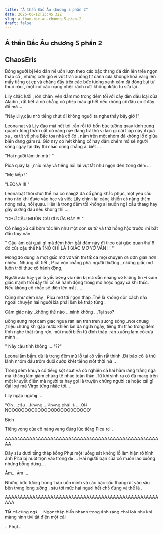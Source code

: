 ```yaml
---
title: "Á thần Bắc Âu chương 5 phần 2"
date: 2025-06-12T13:45:32Z
slug: a-than-bac-au-chuong-5-phan-2
draft: false
---
```


## Á thần Bắc Âu chương 5 phần 2

## ChaosEris

Bóng người bị kéo dãn rồi uốn lượn theo các bậc thang đá dẫn lên trên ngọn tháp cổ , những cơn gió vi vút tràn xuống từ cánh cửa không khoá vang lên mấy tiếng ọt ẹp và chăng đầy trên các bức tường xanh xám đã đóng bụi từ thuở nào , một mớ các mạng nhện rách rưới không được tu sửa lại .
 
Lily chậc lưỡi , rón chân ,vén đầm mò trong đêm tối với cây đèn dầu loại của Aladin , rất tiết là nó chẳng có phép màu gì hết nếu không cô đâu có ở đây để mà ...
 
"Này Lily,cậu nhỏ tiếng chút đi không người ta nghe thấy bây giờ !"
 
Leona nạt và Lily đảo mắt hết tới trần rồi tới bốn bức tường quay kính xung quanh, lòng thầm uất cô nàng này đang trả thù vì làm gì cái tháp này ở quá xa , xa tít về phía Bắc toà nhà cổ đó , nằm trên một nhỏm đá không lồ ở giữa biển đang gầm rú. Giờ này có hét khảng cổ hay đâm chém mổ sẻ người sống ngay tại đây thì chắc cũng chẳng ai biết ...
 
"Hai người làm ơn mà ! "
 
Pica quay lại ,nhíu mày và tiếng nói lại vụt tắt như ngọn đèn trong đêm ...
 
"Mẹ kiếp !" 
 
"LEONA !!! "
 
Leona bật thói chửi thề mà cô nang2 đã cố gắng khắc phục, một yêu cầu nho nhỏ khi được vào học và việc Lily chỉnh lại càng khiến cô nàng thêm nóng máu, nổi quạu. Hên là trong đêm tối không ai muốn ngã cầu thang hay gãy xương đâu nếu không thì ....
 
"CHỨ CẬU MUỐN CÁI GÌ NỮA ĐÂY !!! "
 
Cô nàng xù cái bờm tóc lên như một con sư tử và thở hồng hộc trước khi bắt đầu truy vấn
 
" Cậu làm cái quái gì mà đêm hôm bắt đám này đi theo cái giác quan thứ 6 đó của cậu thế hả ?NÓ CHỈ LÀ 1 GIẤC MƠ VỚ VẨN !!! "
 
Mong đó đúng là một giấc mơ vớ vẩn thì tất cả mọi chuyện đã đơn giản hơn nhiều . Nhưng rất tiết , Pica vốn chẳng phải người thường , những giấc mơ luôn thôi thúc cô hành động, 
 
Người xưa hay gọi là yếu bóng vía nên bị mà dẫn nhưng cô không tin vì cảm giác mạnh trỗi dậy thì cô sẽ hành động trong mơ hoặc ngay cả khi thức. Nếu không cô chắc sẽ điên lên mất ....
 
Cũng như đêm nay , Pica mơ tới ngọn tháp .Thế là không còn cách nào ngoài chuyện hai người kia phải làm kẻ tháp tùng .
 
Cảm giác này...không thể nào ...mình không ...Tại sao? 
 
Bỗng dưng một cảm giác ngứa ran lan tràn trên sương sống ..Nói chung ,triệu chứng khi gặp nước khiến làn da ngứa ngấy, tiếng thì thào trong đêm tĩnh nghe thật rùng rợn, mùi muối biển từ đỉnh tháp tràn xuống làm cô cựa mình ...
 
" Này cậu tính không ... ???"
 
Leona lẩm bẩm, dù là trong đêm mù lỗ tai cô vẫn rất thính .Đã bảo cô là thủ lãnh nhóm đầu trộm đuôi cướp khét tiếng một thời mà ..
 
Trong đêm khuya có tiếng sột soạt và cô nghiến cả hai hàm răng trắng ngà mà không làm giảm chứng tê nhức toàn thân .Từ khi sinh ra cô đã mang trên một khuyết điểm mà người ta hay gọi là truyện chứng người cá hoặc cái gì đại loại mà Virgo từng nhắc tới...
 
Lily ngập ngừng ...
 
"Oh ...cậu ...không ...Không phải là ....OH NOOOOOOOOOOOOOOOOOOOOOOOOO"
 
Bịch 
 
Tiếng vọng của cô nàng vang đúng lúc tiếng Pica rơi .
 
AAAAAAAAAAAAAAAAAAAAAAAAAAAAAAAAAAAAAAAAAAAAAAAAAAAAA
 
Đáy sâu dưới tầng tháp bỗng Phựt một luồng sát khổng lồ làm hiện rõ hình ảnh Pica bị nuốt trọn vào trong đó ... Hai người bạn của cô muốn lao xuống nhưng bỗng dưng ...
 
Ầm... Ầm ...
 
Những bức tường trong tháp uốn mình và các bậc cầu thang rút vào sâu bên trong lòng tường , sâu tới mức hai người hết chỗ đứng và thế là .
 
AAAAAAAAAAAAAAAAAAAAAAAAAAAAAAAAAAAAAAAAAAAAAAAAAAAAAA
 
Tất cả cùng ngã ... Ngọn tháp biến nhanh trong ánh sáng chói loà như khi màng hình tivi tắt điện một cái 
 
...Phụt...